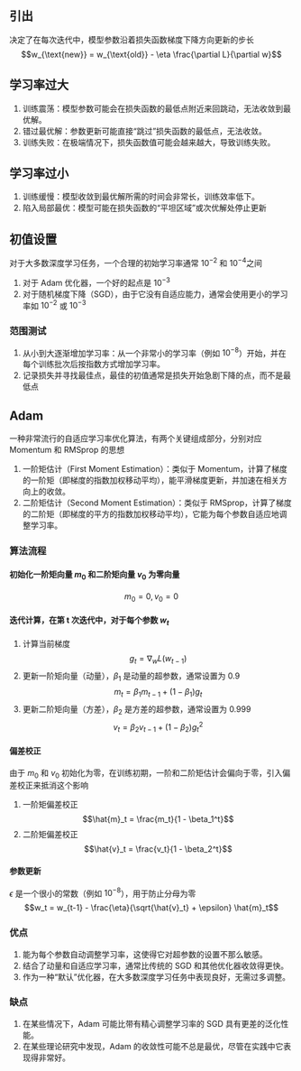 ## 引出
决定了在每次迭代中，模型参数沿着损失函数梯度下降方向更新的步长
$$w_{\text{new}} = w_{\text{old}} - \eta \frac{\partial L}{\partial w}$$
## 学习率过大
1. 训练震荡：模型参数可能会在损失函数的最低点附近来回跳动，无法收敛到最优解。
2. 错过最优解：参数更新可能直接“跳过”损失函数的最低点，无法收敛。
3. 训练失败：在极端情况下，损失函数值可能会越来越大，导致训练失败。
## 学习率过小
1. 训练缓慢：模型收敛到最优解所需的时间会非常长，训练效率低下。
2. 陷入局部最优：模型可能在损失函数的“平坦区域”或次优解处停止更新
## 初值设置
对于大多数深度学习任务，一个合理的初始学习率通常 $10 ^{−2}$ 和 $10 ^{−4}$之间
1. 对于 Adam 优化器，一个好的起点是 $10 ^{−3}$
2. 对于随机梯度下降（SGD），由于它没有自适应能力，通常会使用更小的学习率如 $10 ^{−2}$ 或 $10 ^{−3}$
### 范围测试
1. 从小到大逐渐增加学习率：从一个非常小的学习率（例如 $10 ^{−8}$）开始，并在每个训练批次后按指数方式增加学习率。
2. 记录损失并寻找最佳点，最佳的初值通常是损失开始急剧下降的点，而不是最低点
## Adam
一种非常流行的自适应学习率优化算法，有两个关键组成部分，分别对应 Momentum 和 RMSprop 的思想
1. 一阶矩估计（First Moment Estimation）：类似于 Momentum，计算了梯度的一阶矩（即梯度的指数加权移动平均），能平滑梯度更新，并加速在相关方向上的收敛。
2. 二阶矩估计（Second Moment Estimation）：类似于 RMSprop，计算了梯度的二阶矩（即梯度的平方的指数加权移动平均），它能为每个参数自适应地调整学习率。
### 算法流程
#### 初始化一阶矩向量 $m_0$ 和二阶矩向量 $v_0$ 为零向量
$$m_0 = 0,v_0 = 0$$
#### 迭代计算，在第 t 次迭代中，对于每个参数 $w_t$
1. 计算当前梯度
$$g_t = \nabla_{w} L(w_{t-1})$$
1. 更新一阶矩向量（动量），$\beta_1$ 是动量的超参数，通常设置为 0.9
$$m_t = \beta_1 m_{t-1} + (1 - \beta_1) g_t$$
1. 更新二阶矩向量（方差），$\beta_2$ 是方差的超参数，通常设置为 0.999
$$v_t = \beta_2 v_{t-1} + (1 - \beta_2) g_t^2$$
#### 偏差校正
由于 $m_0$ 和 $v_0$ 初始化为零，在训练初期，一阶和二阶矩估计会偏向于零，引入偏差校正来抵消这个影响
1. 一阶矩偏差校正
$$\hat{m}_t = \frac{m_t}{1 - \beta_1^t}$$
1. 二阶矩偏差校正
$$\hat{v}_t = \frac{v_t}{1 - \beta_2^t}$$
#### 参数更新
$\epsilon$ 是一个很小的常数（例如 $10 ^{−8}$），用于防止分母为零
$$w_t = w_{t-1} - \frac{\eta}{\sqrt{\hat{v}_t} + \epsilon} \hat{m}_t$$
### 优点
1. 能为每个参数自动调整学习率，这使得它对超参数的设置不那么敏感。
2. 结合了动量和自适应学习率，通常比传统的 SGD 和其他优化器收敛得更快。
3. 作为一种“默认”优化器，在大多数深度学习任务中表现良好，无需过多调整。
### 缺点
1. 在某些情况下，Adam 可能比带有精心调整学习率的 SGD 具有更差的泛化性能。
2. 在某些理论研究中发现，Adam 的收敛性可能不总是最优，尽管在实践中它表现得非常好。